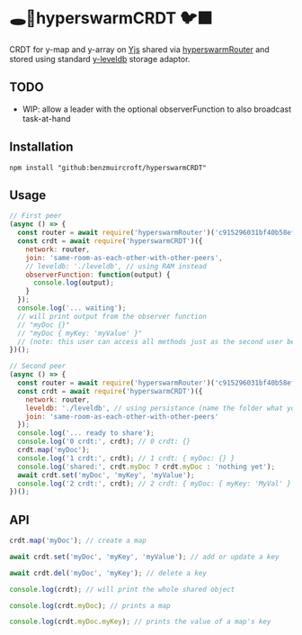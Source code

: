 # 🕳️🥊hyperswarmCRDT 🐦‍⬛ 

CRDT for y-map and y-array on [Yjs](https://docs.yjs.dev/api/y.doc) shared via [hyperswarmRouter](https://github.com/benzmuircroft/hyperswarmRouter) and stored using standard [y-leveldb](https://github.com/yjs/y-leveldb) storage adaptor.

## TODO
- WIP: allow a leader with the optional observerFunction to also broadcast task-at-hand

## Installation
```
npm install "github:benzmuircroft/hyperswarmCRDT"
```

## Usage
```js
// First peer
(async () => {
  const router = await require('hyperswarmRouter')('c915296031bf40b58ef7f1d6b883512e799c1982b83acdc7ce27a2079a8c196f'); // any 64 hex
  const crdt = await require('hyperswarmCRDT')({
    network: router,
    join: 'same-room-as-each-other-with-other-peers',
    // leveldb: './leveldb', // using RAM instead
    observerFunction: function(output) {
      console.log(output);
    }
  });
  console.log('... waiting');
  // will print output from the observer function
  // "myDoc {}"
  // "myDoc { myKey: 'myValue' }"
  // (note: this user can access all methods just as the second user below ...)
})();
```
```js
// Second peer
(async () => {
  const router = await require('hyperswarmRouter')('c915296031bf40b58ef7f1d6b883512e799c1982b83acdc7ce27a2079a8c196f'); // any 64 hex
  const crdt = await require('hyperswarmCRDT')({
    network: router,
    leveldb: './leveldb', // using persistance (name the folder what you like)
    join: 'same-room-as-each-other-with-other-peers'
  });
  console.log('... ready to share');
  console.log('0 crdt:', crdt); // 0 crdt: {}
  crdt.map('myDoc');
  console.log('1 crdt:', crdt); // 1 crdt: { myDoc: {} }
  console.log('shared:', crdt.myDoc ? crdt.myDoc : 'nothing yet');
  await crdt.set('myDoc', 'myKey', 'myValue');
  console.log('2 crdt:', crdt); // 2 crdt: { myDoc: { myKey: 'MyVal' } }
})();
```

## API
```js
crdt.map('myDoc'); // create a map

await crdt.set('myDoc', 'myKey', 'myValue'); // add or update a key

await crdt.del('myDoc', 'myKey'); // delete a key

console.log(crdt); // will print the whole shared object

console.log(crdt.myDoc); // prints a map 

console.log(crdt.myDoc.myKey); // prints the value of a map's key
```
